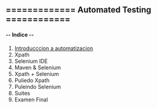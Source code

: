 
## =============   Automated Testing     ============

#### -- Indice --

1. [Introducccion a automatizacion](https://github.com/rodixxi/testingAtomation_Java_H_A_2016/edit/master/clase01/notas01.txt)
2. Xpath
3. Selenium IDE
4. Maven & Selenium 
5. Xpath + Selenium
6. Puliedo Xpath
7. Puleindo Selenium
8. Suites
9. Examen Final
